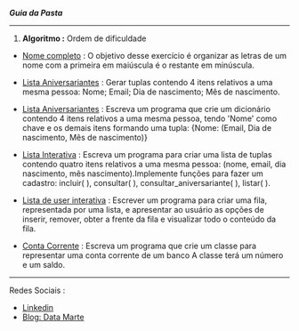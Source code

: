 __*Guia da Pasta*__

---

1. __Algoritmo :__ 
 Ordem de dificuldade 
 
* [Nome completo](https://github.com/Gabrielmarcial/Dominando_Python/blob/main/algoritmo/Nome_completo.py) : O objetivo desse exercício é organizar as letras de um nome com a primeira em maiúscula é o restante em minúscula.

* [Lista Aniversariantes](https://github.com/Gabrielmarcial/Dominando_Python/blob/main/algoritmo/Lista_Aniversariantes.py) : Gerar tuplas contendo 4 itens relativos a uma mesma pessoa: Nome; Email; Dia de nascimento; Mês de nascimento.

* [Lista Aniversariantes](https://github.com/Gabrielmarcial/Dominando_Python/blob/main/algoritmo/Lista_Aniversariantes02.py) : Escreva um programa que crie um dicionário contendo 4 itens relativos a uma mesma pessoa, 
tendo 'Nome' como chave e os demais itens formando uma tupla: {Nome: (Email, Dia de nascimento, Mês de nascimento)}

* [Lista Interativa](https://github.com/Gabrielmarcial/Dominando_Python/blob/main/algoritmo/Lista_interativa.py) : Escreva um programa para criar uma lista de tuplas contendo quatro itens relativos a uma mesma pessoa:
(nome, email, dia nascimento, mês nascimento).Implemente funções para fazer um 
cadastro: incluir( ), consultar( ), consultar_aniversariante( ), listar( ).

* [Lista de user interativa](https://github.com/Gabrielmarcial/Dominando_Python/blob/main/algoritmo/Lista_de_user_interativa.py) : Escrever um programa para criar uma fila, representada por uma lista, 
e apresentar ao usuário as opções de inserir, remover, obter a frente da fila e 
visualizar todo o conteúdo da fila.

* [Conta Corrente](https://github.com/Gabrielmarcial/Dominando_Python/blob/main/algoritmo/Conta_corrente.py) : Escreva um programa que crie um classe para representar uma conta corrente de um banco
 A classe terá um número e um saldo.

---

Redes Sociais :

- [Linkedin](https://www.linkedin.com/in/gabriel-marcial-6ba93a1a1/)
- [Blog: Data Marte](https://datamarte.com/)
